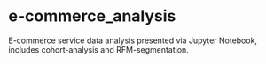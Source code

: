 # e-commerce_analysis
E-commerce service data analysis presented via Jupyter Notebook, includes cohort-analysis and RFM-segmentation. 

